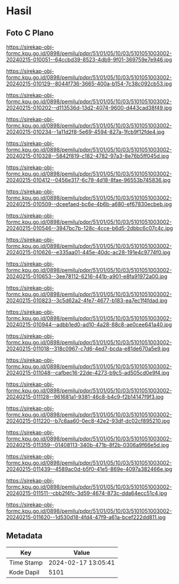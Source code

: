 # Hasil

## Foto C Plano

https://sirekap-obj-formc.kpu.go.id/0898/pemilu/pdpr/51/01/05/10/03/5101051003002-20240215-010051--64ccbd39-8523-4db9-9f01-369759e7e946.jpg

https://sirekap-obj-formc.kpu.go.id/0898/pemilu/pdpr/51/01/05/10/03/5101051003002-20240215-010129--8044f736-3665-400a-b154-7c38c092cb53.jpg

https://sirekap-obj-formc.kpu.go.id/0898/pemilu/pdpr/51/01/05/10/03/5101051003002-20240215-010202--d113536d-13d2-4074-9600-d443cad38f49.jpg

https://sirekap-obj-formc.kpu.go.id/0898/pemilu/pdpr/51/01/05/10/03/5101051003002-20240215-010234--1a11d2f8-5e69-4594-827a-1fcb9f12fde4.jpg

https://sirekap-obj-formc.kpu.go.id/0898/pemilu/pdpr/51/01/05/10/03/5101051003002-20240215-010328--5842f819-c182-4782-97a3-8e76b5ff045d.jpg

https://sirekap-obj-formc.kpu.go.id/0898/pemilu/pdpr/51/01/05/10/03/5101051003002-20240215-010412--0456e317-6c78-4d18-8fae-96553b745836.jpg

https://sirekap-obj-formc.kpu.go.id/0898/pemilu/pdpr/51/01/05/10/03/5101051003002-20240215-010509--dceefaed-bc6e-4b6b-a680-ef67830ecbeb.jpg

https://sirekap-obj-formc.kpu.go.id/0898/pemilu/pdpr/51/01/05/10/03/5101051003002-20240215-010546--3947bc7b-128c-4cce-b6d5-2dbbc6c07c4c.jpg

https://sirekap-obj-formc.kpu.go.id/0898/pemilu/pdpr/51/01/05/10/03/5101051003002-20240215-010626--e335aa01-445e-40dc-ac28-191e4c9774f0.jpg

https://sirekap-obj-formc.kpu.go.id/0898/pemilu/pdpr/51/01/05/10/03/5101051003002-20240215-010653--3ee78112-6216-441b-a901-e8fa91972a00.jpg

https://sirekap-obj-formc.kpu.go.id/0898/pemilu/pdpr/51/01/05/10/03/5101051003002-20240215-010823--3c5d62a2-4fe7-4677-b183-ea7ec1f4fdad.jpg

https://sirekap-obj-formc.kpu.go.id/0898/pemilu/pdpr/51/01/05/10/03/5101051003002-20240215-010944--adbb1ed0-ad10-4a28-88c8-ae0cee641a40.jpg

https://sirekap-obj-formc.kpu.go.id/0898/pemilu/pdpr/51/01/05/10/03/5101051003002-20240215-011018--318c0967-c7d6-4ed7-bcda-e81de670a5e9.jpg

https://sirekap-obj-formc.kpu.go.id/0898/pemilu/pdpr/51/01/05/10/03/5101051003002-20240215-011048--cafbec16-22de-4273-b9c5-ad505cd0e9f4.jpg

https://sirekap-obj-formc.kpu.go.id/0898/pemilu/pdpr/51/01/05/10/03/5101051003002-20240215-011128--961681a1-9381-46c8-b4c9-f2b14147f9f3.jpg

https://sirekap-obj-formc.kpu.go.id/0898/pemilu/pdpr/51/01/05/10/03/5101051003002-20240215-011220--b7c8aa60-0ec8-42e2-93df-dc02cf895210.jpg

https://sirekap-obj-formc.kpu.go.id/0898/pemilu/pdpr/51/01/05/10/03/5101051003002-20240215-011359--01408113-340b-471b-8f2b-0306a9f66e5d.jpg

https://sirekap-obj-formc.kpu.go.id/0898/pemilu/pdpr/51/01/05/10/03/5101051003002-20240215-011439--4589ac0d-b5f0-41e5-869e-4097a382466e.jpg

https://sirekap-obj-formc.kpu.go.id/0898/pemilu/pdpr/51/01/05/10/03/5101051003002-20240215-011511--cbb2f4fc-3d59-4674-873c-dda64ecc51c4.jpg

https://sirekap-obj-formc.kpu.go.id/0898/pemilu/pdpr/51/01/05/10/03/5101051003002-20240215-011620--1d530d18-4fd4-47f9-a61a-bcef222dd811.jpg


## Metadata

| Key        | Value               |
| ---------- | ------------------- |
| Time Stamp | 2024-02-17 13:05:41 |
| Kode Dapil | 5101                |



